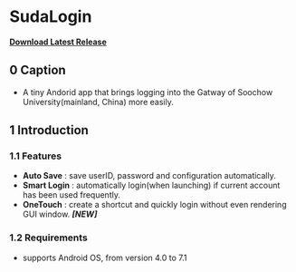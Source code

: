 # SudaLogin

**[Download Latest Release](https://github.com/HearyShen/SudaLogin/releases)**

## 0 Caption

- A tiny Andorid app that brings logging into the Gatway of Soochow University(mainland, China) more easily.

## 1 Introduction

### 1.1  Features

- **Auto Save** :  save userID, password and configuration automatically.
- **Smart Login** :  automatically login(when launching) if current account has been used frequently.
- **OneTouch** :  create a shortcut and quickly login without even rendering GUI window. ***[NEW]***

### 1.2  Requirements

- supports Android OS, from version 4.0 to 7.1
